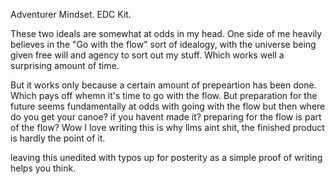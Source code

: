 Adventurer Mindset. EDC Kit. 

These two ideals are somewhat at odds in my head. One side of me heavily believes in the "Go with the flow" sort of idealogy, with the universe being given free will and agency to sort out my stuff. Which works well a surprising amount of time. 

But it works only because a certain amount of prepeartion has been done. Which pays off whemn it's time to go with the flow. But preparation for the future seems fundamentally at odds with going with the flow
but then where do you get your canoe? if you havent made it? preparing for the flow is part of the flow? Wow I love writing this is why llms aint shit, the finished product is hardly the point of it.

leaving this unedited with typos up for posterity as a simple proof of writing helps you think.

